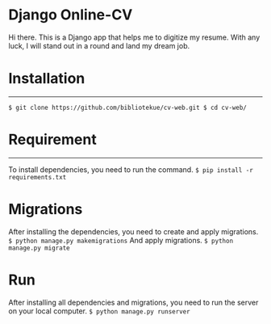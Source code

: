 # Django Online-CV

Hi there. This is a Django app that helps me to digitize my resume. With any luck, I will stand out in a round and land my dream job.

# Installation
---
`$ git clone https://github.com/bibliotekue/cv-web.git
 $ cd cv-web/`
# Requirement
---
To install dependencies, you need to run the command.
 `$ pip install -r requirements.txt`
# Migrations
After installing the dependencies, you need to create and apply migrations.
`$ python manage.py makemigrations`
And apply migrations.
`$ python manage.py migrate`
# Run
After installing all dependencies and migrations, you need to run the server on your local computer.
`$ python manage.py runserver`
